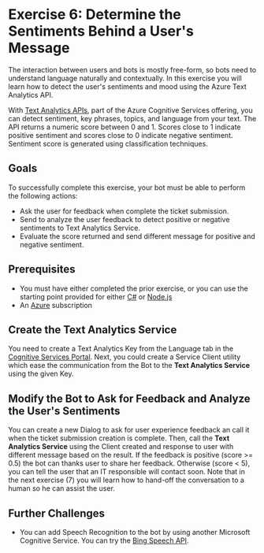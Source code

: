 # Exercise 6: Determine the Sentiments Behind a User's Message

The interaction between users and bots is mostly free-form, so bots need to understand language naturally and contextually. In this exercise you will learn how to detect the user's sentiments and mood using the Azure Text Analytics API.

With [Text Analytics APIs](https://azure.microsoft.com/en-us/services/cognitive-services/text-analytics/), part of the Azure Cognitive Services offering, you can detect sentiment, key phrases, topics, and language from your text. The API returns a numeric score between 0 and 1. Scores close to 1 indicate positive sentiment and scores close to 0 indicate negative sentiment. Sentiment score is generated using classification techniques.

## Goals

To successfully complete this exercise, your bot must be able to perform the following actions:

* Ask the user for feedback when complete the ticket submission.
* Send to analyze the user feedback to detect positive or negative sentiments to Text Analytics Service.
* Evaluate the score returned and send different message for positive and negative sentiment.

## Prerequisites

* You must have either completed the prior exercise, or you can use the starting point provided for either [C#](./CSharp/exercise4-KnowledgeBase) or [Node.js](./Node/exercise4-KnowledgeBase)
* An [Azure](https://azureinfo.microsoft.com/us-freetrial.html?cr_cc=200744395&wt.mc_id=usdx_evan_events_reg_dev_0_iottour_0_0) subscription

## Create the Text Analytics Service

You need to create a Text Analytics Key from the Language tab in the [Cognitive Services Portal](https://azure.microsoft.com/en-us/try/cognitive-services/). Next,
you could create a Service Client utility which ease the communication from the Bot to the **Text Analytics Service** using the given Key.

## Modify the Bot to Ask for Feedback and Analyze the User's Sentiments

You can create a new Dialog to ask for user experience feedback an call it when the ticket submission creation is complete. Then, call the **Text Analytics Service** using the Client created and response to user with different message based on the result. If the feedback is positive (score >= 0.5) the bot can thanks user to share her feedback. Otherwise (score < 5), you can tell the user that an IT responsible will contact soon. Note that in the next exercise (7) you will learn how to hand-off the conversation to a human so he can assist the user.

## Further Challenges

* You can add Speech Recognition to the bot by using another Microsoft Cognitive Service. You can try the [Bing Speech API](https://azure.microsoft.com/en-us/services/cognitive-services/speech/).